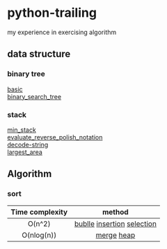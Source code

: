 # python-trailing
my experience in exercising algorithm
## data structure   
### binary tree
[basic](data_structure/binary_tree/basic_binary_tree.py)     
[binary_search_tree](data_structure/binary_tree/binary_search_tree.py)   
### stack
[min_stack](data_structure/stack/min_stack.py)     
[evaluate_reverse_polish_notation](data_structure/stack/evaluate_reverse_polish_notation.py)    
[decode-string](data_structure/stack/decode-string.py)        
[largest_area](data_structure/stack/largest_area.py)       
## Algorithm    
### sort       
| Time complexity | method |
| :--------------:| :----: |  
| O(n^2)          | [bublle](algorithm/bubble_sort.py)   [insertion](algorithm/Insertion_sort.py)  [selection](algorithm/Selection_sort.py)|
| O(nlog(n))      | [merge](algorithm/Merge_sort.py) [heap](algorithm/Heap_sort.py) |
